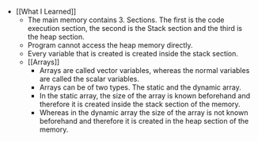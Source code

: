 - [[What I Learned]]
	- The main memory contains 3. Sections. The first is the code execution section, the second is the Stack section and the third is the heap section.
	- Program cannot access the heap memory directly.
	- Every variable that is created is created inside the stack section.
	- [[Arrays]]
		- Arrays are called vector variables, whereas the normal variables are called the scalar variables.
		- Arrays can be of two types. The static and the dynamic array.
		- In the static array, the size of the array is known beforehand and therefore it is created inside the stack section of the memory.
		- Whereas in the dynamic array the size of the array is not known beforehand and therefore it is created in the heap section of the memory.
